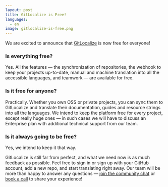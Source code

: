 ```yaml
---
layout: post
title: GitLocalize is Free!
languages:
  - en
image: gitlocalize-is-free.png
---
```


We are excited to announce that [GitLocalize](https://gitlocalize.com) is now free for everyone!

### Is everything free?
Yes. All the features — the synchronization of repositories, the webhook to keep your projects up-to-date, manual and machine translation into all the accessible languages, and teamwork — are available for free.

### Is it free for anyone?
Practically. Whether you own OSS or private projects, you can sync them to GitLocalize and translate their documentation, guides and resource strings into all the languages. We intend to keep the platform free for every project, except really huge ones — in such cases we will have to discuss an Enterprise plan with additional technical support from our team.

### Is it always going to be free?
Yes, we intend to keep it that way.

GitLocalize is still far from perfect, and what we need now is as much feedback as possible. Feel free to sign in or sign up with your GitHub account, add a new repo, and start translating right away. Our team will be more than happy to answer any questions — [join the community chat](https://gitter.im/gitlocalize/Lobby) or [book a call](https://calendly.com/stacy_gl) to share your experience!
